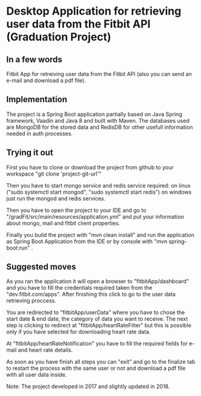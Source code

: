 # Desktop Application for retrieving user data from the Fitbit API (Graduation Project)

## Ιn a few words
Fitbit App for retreiving user data from the Fitbit API (also you can send an e-mail and download a pdf file).

## Implementation
The project is a Spring Boot application partially based on Java Spring framework, Vaadin and Java 8 and built with Maven. The databases used are MongoDB for the stored data and RedisDB for other usefull information needed in auth processes.

## Trying it out
First you have to clone or download the project from github to your workspace "git clone 'project-git-url'"

Then you have to start mongo service and redis service required:
on linux ("sudo systemctl start mongod", "sudo systemctl start redis")
on windows just run the mongod and redis services.
   
Then you have to open the project to your IDE and go to "/gradFit/src/main/resources/application.yml" and put your information about mongo, mail and fitbit client properties. 

Finally you build the project with "mvn clean install" and run the application as Spring Boot Application from the IDE or by console with "mvn spring-boot:run" .

## Suggested moves
As you ran the application it will open a browser to "fitbitApp/dashboard" and you have to fill the credentials required taken from the "dev.fitbit.com/apps". After finishing this click to go to the user data retrieving proccess.

You are redirected to "fitbitApp/userData" where you have to chose the start date & end date, the category of data you want to receive. The next step is clicking to redirect at "fitbitApp/heartRateFilter" but this is possible only if you have selected for downloading heart rate data.

At "fitbitApp/heartRateNotification" you have to fill the required fields for e-mail and heart rate details.

As soon as you have finish all steps you can "exit" and go to the finalize tab to restart the process with the same user or not and download a pdf file with all user data inside.

Note: The project developed in 2017 and slightly updated in 2018.
